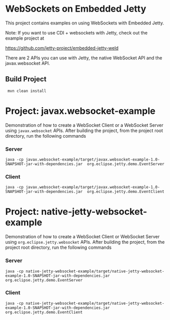 # WebSockets on Embedded Jetty

This project contains examples on using WebSockets with Embedded Jetty.

Note: If you want to use CDI + websockets with Jetty, check out the example project at

https://github.com/jetty-project/embedded-jetty-weld

There are 2 APIs you can use with Jetty, the native WebSocket API and the javax.websocket API.

## Build Project
``` mvn clean install```

# Project: javax.websocket-example

Demonstration of how to create a WebSocket Client or a WebSocket Server using `javax.websocket` APIs. 
After building the project, from the project root directory, run the following commands 

### Server
```java -cp javax.websocket-example/target/javax.websocket-example-1.0-SNAPSHOT-jar-with-dependencies.jar  org.eclipse.jetty.demo.EventServer```

### Client
```java -cp javax.websocket-example/target/javax.websocket-example-1.0-SNAPSHOT-jar-with-dependencies.jar  org.eclipse.jetty.demo.EventClient```


# Project: native-jetty-websocket-example

Demonstration of how to create a WebSocket Client or WebSocket Server using `org.eclipse.jetty.websocket` APIs.
After building the project, from the project root directory, run the following commands

### Server
```java -cp native-jetty-websocket-example/target/native-jetty-websocket-example-1.0-SNAPSHOT-jar-with-dependencies.jar  org.eclipse.jetty.demo.EventServer```

### Client
```java -cp native-jetty-websocket-example/target/native-jetty-websocket-example-1.0-SNAPSHOT-jar-with-dependencies.jar  org.eclipse.jetty.demo.EventClient```
